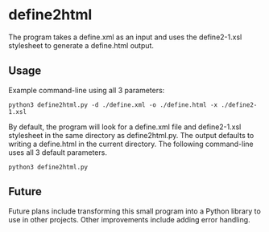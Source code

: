 # define2html

The program takes a define.xml as an input and uses the define2-1.xsl stylesheet to generate a define.html output.

## Usage

Example command-line using all 3 parameters:
```
python3 define2html.py -d ./define.xml -o ./define.html -x ./define2-1.xsl
```

By default, the program will look for a define.xml file and define2-1.xsl stylesheet in the same directory as 
define2html.py. The output defaults to writing a define.html in the current directory. The following command-line uses
all 3 default parameters.
```
python3 define2html.py
```

## Future

Future plans include transforming this small program into a Python library to use in other projects. Other improvements
include adding error handling.